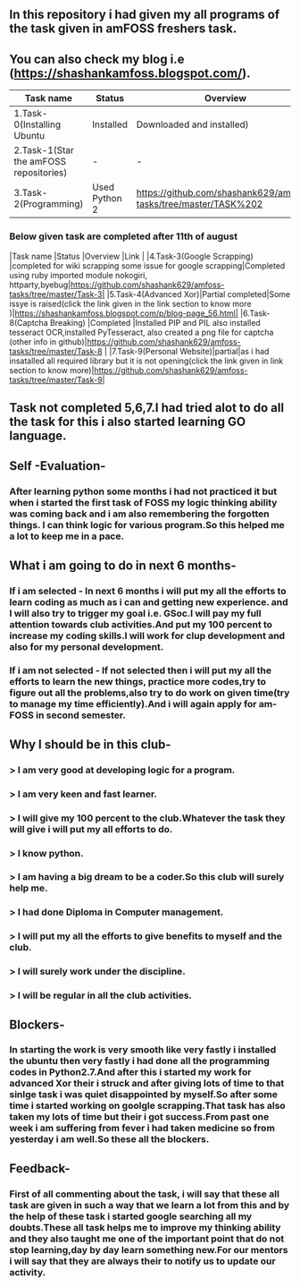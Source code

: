 ## In this repository i had given my all programs of the task given in amFOSS freshers task.
## You can also check my blog i.e (https://shashankamfoss.blogspot.com/).







|Task name                       |Status       |Overview               |Link |                                                         
|--------------------------------|--------------------------------------------------------------|-------------|----------------|
|1.Task-0(Installing Ubuntu      |Installed    |Downloaded and installed)|https://github.com/shashank629/amfoss-tasks/blob/master/Task-0/Installing_Ubuntu-README.MD|
|2.Task-1(Star the amFOSS repositories)|-|-|-|
|3.Task-2(Programming)          |Used Python 2 |https://github.com/shashank629/amfoss-tasks/tree/master/TASK%202|Completed all the task|

### Below given task are completed after 11th of august

|Task name                       |Status       |Overview               |Link |
|4.Task-3(Google Scrapping)     |completed for wiki scrapping some issue for google scrapping|Completed using ruby imported module nokogiri, httparty,byebug|https://github.com/shashank629/amfoss-tasks/tree/master/Task-3| 
|5.Task-4(Advanced Xor)|Partial completed|Some issye is raised(click the link given in the link section to know more )|https://shashankamfoss.blogspot.com/p/blog-page_56.html|
|6.Task-8(Captcha Breaking)     |Completed |Installed  PIP and PIL also installed tesseract OCR,installed PyTesseract, also created a png file for captcha (other info in github)|https://github.com/shashank629/amfoss-tasks/tree/master/Task-8 |
|7.Task-9(Personal Website)|partial|as i had insatalled all required library but it is not opening(click the link given in link section to know more)|https://github.com/shashank629/amfoss-tasks/tree/master/Task-9|


## Task not completed 5,6,7.I had tried alot to do all the task for this i also started learning GO language.


## Self -Evaluation- 
### After learning python some months i had not practiced it but when i started the first task of FOSS my logic thinking                     ability was coming back and i am also remembering the forgotten things. I can think logic for various program.So this                   helped me a lot to keep me in a pace.

## What i am going to do in next 6 months-
###     If i am selected - In next 6 months i will put my all the efforts to learn coding as much as i can  and getting new experience.                            and I will also try to trigger my goal i.e. GSoc.I will pay my full attention towards club activities.And put                            my 100 percent to increase my coding skills.I will work for clup development and also for my personal                                    development.
###     If i am not selected - If not selected then i will put my all the efforts to learn the new things, practice more codes,try to                                  figure out all the problems,also try to do work on given time(try to manage my time efficiently).And i                                  will again apply for am-FOSS in second semester. 

## Why I should be in this club-

### > I am very good at developing logic for a program.
### > I am very keen and fast learner.
### > I will give my 100 percent to the club.Whatever the task they will give i will put my all efforts to do.
### > I know python.
### > I am having a big dream to be a coder.So this club will surely help me.
### > I had done Diploma in Computer management.
### > I will put my all the efforts to give benefits to myself and the club.
### > I will surely work under the discipline.
### > I will be regular in all the club activities.

## Blockers-
### In starting the work is very smooth like very fastly i installed the ubuntu then very fastly i had done all the programming codes in Python2.7.And after this i started my work for advanced Xor their i struck and after giving lots of time to that sinlge task i was quiet disappointed by myself.So after some time i started working on goolgle scrapping.That task has also taken my lots of time but their i got success.From past one week i am suffering from fever i had taken medicine so from yesterday i am well.So these all the blockers.

## Feedback-
### First of all commenting about the task, i will say that these all task are given in such a way that we learn a lot from this and by the help of these task i started google searching all my doubts.These all task helps me to improve my thinking ability and they also taught me one of the important point that do not stop learning,day by day learn something new.For our mentors i will say that they are always their to notify us to update our activity.
